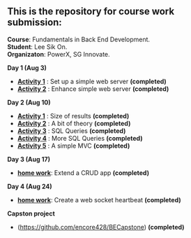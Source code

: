 ## This is the repository for course work submission:
**Course**: Fundamentals in Back End Development.
<br>**Student**: Lee Sik On.
<br>**Organizaton**: PowerX, SG Innovate.

**Day 1 (Aug 3)**
- [**Activity 1**](./act1) : Set up a simple web server **(completed)**
- [**Activity 2**](./act2) : Enhance simple web server **(completed)**


**Day 2 (Aug 10)**
- [**Activity 1**](./day2act1) : Size of results **(completed)**
- [**Activity 2**](./day2act2) : A bit of theory **(completed)**
- [**Activity 3**](./act3) : SQL Queries **(completed)**
- [**Activity 4**](./act4) : More SQL Queries **(completed)**
- [**Activity 5**](./act5) : A simple MVC **(completed)**


**Day 3 (Aug 17)**
- [**home work**](./5e-swagger): Extend a CRUD app **(completed)**

**Day 4 (Aug 24)**
- [**home work**](./websocket): Create a web socket heartbeat **(completed)**

**Capston project**
- (https://github.com/encore428/BECapstone) **(completed)**

